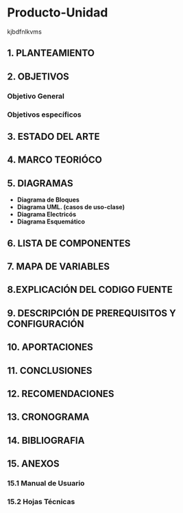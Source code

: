 # Producto-Unidad
kjbdfnlkvms

## 1. PLANTEAMIENTO


## 2. OBJETIVOS
### **Objetivo General**
### **Objetivos específicos**


## 3. ESTADO DEL ARTE


## 4. MARCO TEORIÓCO 


## 5. DIAGRAMAS
- **Diagrama de Bloques**
- **Diagrama UML. (casos de uso-clase)**
- **Diagrama Electricós**
- **Diagrama Esquemático**


## 6. LISTA DE COMPONENTES


## 7. MAPA DE VARIABLES


## 8.EXPLICACIÓN DEL CODIGO FUENTE


## 9. DESCRIPCIÓN DE PREREQUISITOS Y CONFIGURACIÓN


## 10. APORTACIONES


## 11. CONCLUSIONES


## 12. RECOMENDACIONES


## 13. CRONOGRAMA


## 14. BIBLIOGRAFIA


## 15. ANEXOS


### 15.1 Manual de Usuario
### 15.2 Hojas Técnicas

